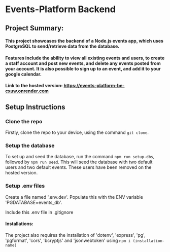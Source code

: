 # Events-Platform Backend

## Project Summary:

#### This project showcases the backend of a Node.js events app, which uses PostgreSQL to send/retrieve data from the database.

#### Features include the ability to view all existing events and users, to create a staff account and post new events, and delete any events posted from your account. It is also possible to sign up to an event, and add it to your google calendar.

#### Link to the hosted version: https://events-platform-be-cxuw.onrender.com

## Setup Instructions

### Clone the repo

Firstly, clone the repo to your device, using the command `git clone`.

### Setup the database

To set up and seed the database, run the command `npm run setup-dbs`, followed by `npm run seed`. This will seed the database with two default users and two default events. These users have been removed on the hosted version.

### Setup .env files

Create a file named '.env.dev'.
Populate this with the ENV variable 'PGDATABASE=events_db'.

Include this .env file in .gitignore

#### Installations:

The project also requires the installation of 'dotenv', 'express', 'pg', 'pgformat', 'cors', 'bcryptjs' and 'jsonwebtoken' using `npm i (installation-name)`
